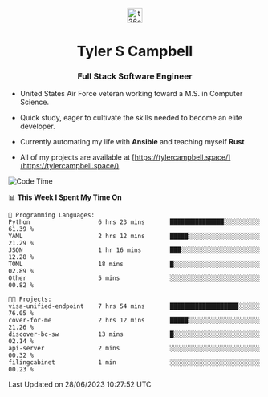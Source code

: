 <p align="center">
<a href="https://www.linkedin.com/in/t36campbell" target="blank"><img align="center" src="https://ik.imagekit.io/t36campbell/Portfolio/linkedin.png.original_m8bbGgPh6.png" alt="t36campbell" height="30" width="30" /></a>
</p>
<h1 align="center">Tyler S Campbell</h1>
<h3 align="center">Full Stack Software Engineer</h3>

* United States Air Force veteran working toward a M.S. in Computer Science.

* Quick study, eager to cultivate the skills needed to become an elite developer.

* Currently automating my life with **Ansible** and teaching myself **Rust**

* All of my projects are available at [https://tylercampbell.space/](https://tylercampbell.space/)

<!--START_SECTION:waka-->
![Code Time](http://img.shields.io/badge/Code%20Time-2%2C593%20hrs%2016%20mins-blue)

📊 **This Week I Spent My Time On** 

```text
💬 Programming Languages: 
Python                   6 hrs 23 mins       ███████████████░░░░░░░░░░   61.39 % 
YAML                     2 hrs 12 mins       █████░░░░░░░░░░░░░░░░░░░░   21.29 % 
JSON                     1 hr 16 mins        ███░░░░░░░░░░░░░░░░░░░░░░   12.28 % 
TOML                     18 mins             █░░░░░░░░░░░░░░░░░░░░░░░░   02.89 % 
Other                    5 mins              ░░░░░░░░░░░░░░░░░░░░░░░░░   00.82 % 

🐱‍💻 Projects: 
visa-unified-endpoint    7 hrs 54 mins       ███████████████████░░░░░░   76.05 % 
cover-for-me             2 hrs 12 mins       █████░░░░░░░░░░░░░░░░░░░░   21.26 % 
discover-bc-sw           13 mins             █░░░░░░░░░░░░░░░░░░░░░░░░   02.14 % 
api-server               2 mins              ░░░░░░░░░░░░░░░░░░░░░░░░░   00.32 % 
filingcabinet            1 min               ░░░░░░░░░░░░░░░░░░░░░░░░░   00.23 % 
```


 Last Updated on 28/06/2023 10:27:52 UTC
<!--END_SECTION:waka-->
